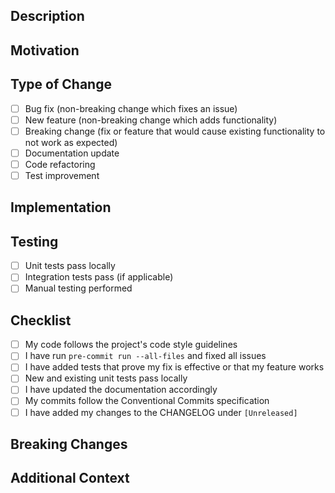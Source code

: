 ## Description

<!-- Provide a brief description of the changes in this PR -->

## Motivation

<!-- Why is this change needed? What problem does it solve? -->

## Type of Change

<!-- Mark the relevant option with an 'x' -->

- [ ] Bug fix (non-breaking change which fixes an issue)
- [ ] New feature (non-breaking change which adds functionality)
- [ ] Breaking change (fix or feature that would cause existing functionality to not work as expected)
- [ ] Documentation update
- [ ] Code refactoring
- [ ] Test improvement

## Implementation

<!-- How does this PR implement the change? Describe the approach taken. -->

## Testing

<!-- Describe how you tested these changes -->

- [ ] Unit tests pass locally
- [ ] Integration tests pass (if applicable)
- [ ] Manual testing performed

## Checklist

- [ ] My code follows the project's code style guidelines
- [ ] I have run `pre-commit run --all-files` and fixed all issues
- [ ] I have added tests that prove my fix is effective or that my feature works
- [ ] New and existing unit tests pass locally
- [ ] I have updated the documentation accordingly
- [ ] My commits follow the Conventional Commits specification
- [ ] I have added my changes to the CHANGELOG under `[Unreleased]`

## Breaking Changes

<!-- If this is a breaking change, describe the migration path for users -->

## Additional Context

<!-- Add any other context, screenshots, or examples about the PR here -->
